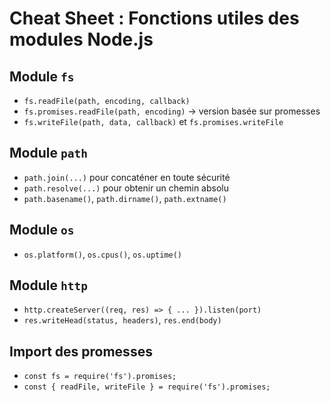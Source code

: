 # Cheat Sheet : Fonctions utiles des modules Node.js

## Module `fs`
- `fs.readFile(path, encoding, callback)`
- `fs.promises.readFile(path, encoding)` → version basée sur promesses
- `fs.writeFile(path, data, callback)` et `fs.promises.writeFile`

## Module `path`
- `path.join(...)` pour concaténer en toute sécurité
- `path.resolve(...)` pour obtenir un chemin absolu
- `path.basename()`, `path.dirname()`, `path.extname()`

## Module `os`
- `os.platform()`, `os.cpus()`, `os.uptime()`

## Module `http`
- `http.createServer((req, res) => { ... }).listen(port)`
- `res.writeHead(status, headers)`, `res.end(body)`

## Import des promesses
- `const fs = require('fs').promises;`
- `const { readFile, writeFile } = require('fs').promises;`
